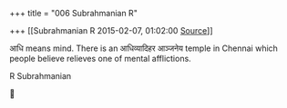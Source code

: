 +++
title = "006 Subrahmanian R"

+++
[[Subrahmanian R	2015-02-07, 01:02:00 [Source](https://groups.google.com/g/samskrita/c/nwb4vIiDpv8)]]



आधि means mind. There is an आधिव्यादिहर आञ्जनेय temple in Chennai which people believe relieves one of mental afflictions.

  

R Subrahmanian



